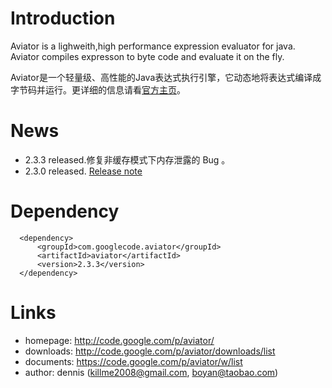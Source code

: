 # Introduction

Aviator is a lighweith,high performance expression evaluator for java.
Aviator compiles expresson to byte code and evaluate it on the fly.

Aviator是一个轻量级、高性能的Java表达式执行引擎，它动态地将表达式编译成字节码并运行。更详细的信息请看[官方主页](http://code.google.com/p/aviator/)。

# News
* 2.3.3 released.修复非缓存模式下内存泄露的 Bug 。
 * 2.3.0 released. [Release note](https://code.google.com/p/aviator/wiki/ReleaseNotes)

# Dependency

      <dependency>
          <groupId>com.googlecode.aviator</groupId>
          <artifactId>aviator</artifactId>
          <version>2.3.3</version>
      </dependency>

# Links

 * homepage: http://code.google.com/p/aviator/
 * downloads: http://code.google.com/p/aviator/downloads/list
 * documents: https://code.google.com/p/aviator/w/list
 * author:  dennis (killme2008@gmail.com, boyan@taobao.com)
